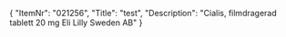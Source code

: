 {
  "ItemNr": "021256",
  "Title": "test",
  "Description": "Cialis, filmdragerad tablett 20 mg Eli Lilly Sweden AB"
}